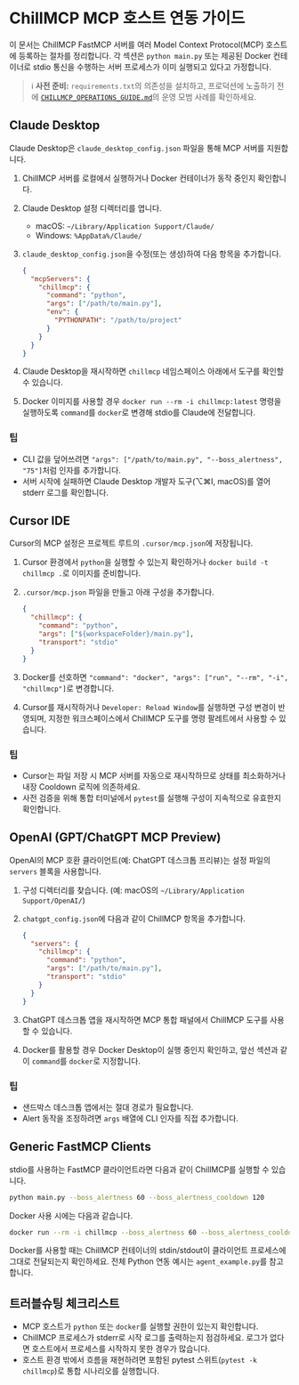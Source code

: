 # ChillMCP MCP 호스트 연동 가이드

이 문서는 ChillMCP FastMCP 서버를 여러 Model Context Protocol(MCP) 호스트에 등록하는 절차를 정리합니다. 각 섹션은 `python main.py` 또는 제공된 Docker 컨테이너로 stdio 통신을 수행하는 서버 프로세스가 이미 실행되고 있다고 가정합니다.

> ℹ️ **사전 준비:** `requirements.txt`의 의존성을 설치하고, 프로덕션에 노출하기 전에 [`CHILLMCP_OPERATIONS_GUIDE.md`](./CHILLMCP_OPERATIONS_GUIDE.md)의 운영 모범 사례를 확인하세요.

## Claude Desktop

Claude Desktop은 `claude_desktop_config.json` 파일을 통해 MCP 서버를 지원합니다.

1. ChillMCP 서버를 로컬에서 실행하거나 Docker 컨테이너가 동작 중인지 확인합니다.
2. Claude Desktop 설정 디렉터리를 엽니다.
   - macOS: `~/Library/Application Support/Claude/`
   - Windows: `%AppData%/Claude/`
3. `claude_desktop_config.json`을 수정(또는 생성)하여 다음 항목을 추가합니다.

   ```json
   {
     "mcpServers": {
       "chillmcp": {
         "command": "python",
         "args": ["/path/to/main.py"],
         "env": {
           "PYTHONPATH": "/path/to/project"
         }
       }
     }
   }
   ```

4. Claude Desktop을 재시작하면 `chillmcp` 네임스페이스 아래에서 도구를 확인할 수 있습니다.
5. Docker 이미지를 사용할 경우 `docker run --rm -i chillmcp:latest` 명령을 실행하도록 `command`를 `docker`로 변경해 stdio를 Claude에 전달합니다.

### 팁

- CLI 값을 덮어쓰려면 `"args": ["/path/to/main.py", "--boss_alertness", "75"]`처럼 인자를 추가합니다.
- 서버 시작에 실패하면 Claude Desktop 개발자 도구(⌥⌘I, macOS)를 열어 stderr 로그를 확인합니다.

## Cursor IDE

Cursor의 MCP 설정은 프로젝트 루트의 `.cursor/mcp.json`에 저장됩니다.

1. Cursor 환경에서 `python`을 실행할 수 있는지 확인하거나 `docker build -t chillmcp .`로 이미지를 준비합니다.
2. `.cursor/mcp.json` 파일을 만들고 아래 구성을 추가합니다.

   ```json
   {
     "chillmcp": {
       "command": "python",
       "args": ["${workspaceFolder}/main.py"],
       "transport": "stdio"
     }
   }
   ```

3. Docker를 선호하면 `"command": "docker", "args": ["run", "--rm", "-i", "chillmcp"]`로 변경합니다.
4. Cursor를 재시작하거나 `Developer: Reload Window`를 실행하면 구성 변경이 반영되며, 지정한 워크스페이스에서 ChillMCP 도구를 명령 팔레트에서 사용할 수 있습니다.

### 팁

- Cursor는 파일 저장 시 MCP 서버를 자동으로 재시작하므로 상태를 최소화하거나 내장 Cooldown 로직에 의존하세요.
- 사전 검증을 위해 통합 터미널에서 `pytest`를 실행해 구성이 지속적으로 유효한지 확인합니다.

## OpenAI (GPT/ChatGPT MCP Preview)

OpenAI의 MCP 호환 클라이언트(예: ChatGPT 데스크톱 프리뷰)는 설정 파일의 `servers` 블록을 사용합니다.

1. 구성 디렉터리를 찾습니다. (예: macOS의 `~/Library/Application Support/OpenAI/`)
2. `chatgpt_config.json`에 다음과 같이 ChillMCP 항목을 추가합니다.

   ```json
   {
     "servers": {
       "chillmcp": {
         "command": "python",
         "args": ["/path/to/main.py"],
         "transport": "stdio"
       }
     }
   }
   ```

3. ChatGPT 데스크톱 앱을 재시작하면 MCP 통합 패널에서 ChillMCP 도구를 사용할 수 있습니다.
4. Docker를 활용할 경우 Docker Desktop이 실행 중인지 확인하고, 앞선 섹션과 같이 `command`를 `docker`로 지정합니다.

### 팁

- 샌드박스 데스크톱 앱에서는 절대 경로가 필요합니다.
- Alert 동작을 조정하려면 `args` 배열에 CLI 인자를 직접 추가합니다.

## Generic FastMCP Clients

stdio를 사용하는 FastMCP 클라이언트라면 다음과 같이 ChillMCP를 실행할 수 있습니다.

```bash
python main.py --boss_alertness 60 --boss_alertness_cooldown 120
```

Docker 사용 시에는 다음과 같습니다.

```bash
docker run --rm -i chillmcp --boss_alertness 60 --boss_alertness_cooldown 120
```

Docker를 사용할 때는 ChillMCP 컨테이너의 stdin/stdout이 클라이언트 프로세스에 그대로 전달되는지 확인하세요. 전체 Python 연동 예시는 `agent_example.py`를 참고합니다.

## 트러블슈팅 체크리스트

- MCP 호스트가 `python` 또는 `docker`를 실행할 권한이 있는지 확인합니다.
- ChillMCP 프로세스가 stderr로 시작 로그를 출력하는지 점검하세요. 로그가 없다면 호스트에서 프로세스를 시작하지 못한 경우가 많습니다.
- 호스트 환경 밖에서 흐름을 재현하려면 포함된 pytest 스위트(`pytest -k chillmcp`)로 통합 시나리오를 실행합니다.
